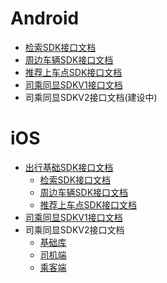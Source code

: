 # Android

- [检索SDK接口文档](suggestion-android/v1.2.0)
- [周边车辆SDK接口文档](nearbycar-android/v1.1.0)
- [推荐上车点SDK接口文档](boardingplaces-android/v1.1.0)
- [司乘同显SDKV1接口文档](locussynchro-v1-android/v1.0.6)
- 司乘同显SDKV2接口文档(建设中)

# iOS
- [出行基础SDK接口文档](mobility-ios/v1.1.0)
	- [检索SDK接口文档](suggestion-ios/v1.1.0)
	- [周边车辆SDK接口文档](nearbycar-ios/v1.1.0)
	- [推荐上车点SDK接口文档](boardingplaces-ios/v1.1.0)
- [司乘同显SDKV1接口文档](locussynchro-v1-ios/v1.0.6)
- 司乘同显SDKV2接口文档
   - [基础库](locussynchro-v2-ios/v2.1.0/fundation)
   - [司机端](locussynchro-v2-ios/v2.1.0/driver)
   - [乘客端](locussynchro-v2-ios/v2.1.0/passenger)